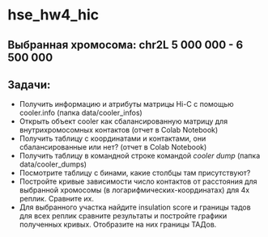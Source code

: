 # hse_hw4_hic

## Выбранная хромосома: chr2L 5 000 000 - 6 500 000

## Задачи:
- Получить информацию и атрибуты матрицы Hi-C с помощью cooler.info (папка data/cooler_infos)
- Открыть объект cooler как сбалансированную матрицу для внутрихромосомных контактов (отчет в Colab Notebook)
- Получить таблицу с координатами и контактами, они сбалансированные или нет? (отчет в Colab Notebook)
- Получить таблицу в командной строке командой *cooler dump* (папка data/cooler_dumps)
- Посмотрите таблицу с бинами, какие столбцы там присутствуют?
- Постройте кривые зависимости число контактов от расстояния для выбранной хромосомы (в логарифмических-координатах) для 4х реплик. Сравните их.
- Для выбранного участка найдите insulation score и границы тадов для всех реплик 
сравните результаты и постройте графики полученных кривых. Отобразите на них границы  ТАДов.
